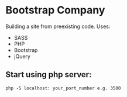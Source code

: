 # Bootstrap Company
Building a site from preexisting code.
Uses:
* SASS
* PHP
* Bootstrap
* jQuery
## Start using php server:
```
php -S localhost: your_port_number e.g. 3500
```


